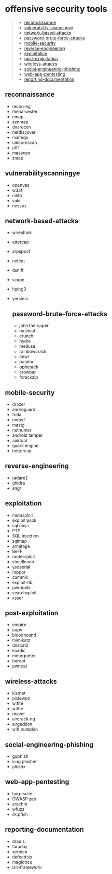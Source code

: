# offensive seccurity tools

> - [ reconnaissance ](#reconnaissance)
> - [ vulnerability-scanningye ](#vulnerability-scanningye)
> - [ network-based-attacks ](#network-based-attacks)
> - [ password-brute-force-attacks ](#password-brute-force-attacks)
> - [ mobile-security ](#mobile-security)
> - [ reverse-engineering ](#reverse-engineering)
> - [ exploitation ](#exploitation)
> - [ post-exploitation ](#post-exploitation)
> - [ wireless-attacks ](#wireless-attacks)
> - [ social-engineering-phishing ](#social-engineering-phishing)
> - [ web-app-pentesting ](#web-app-pentesting)
> - [ reporting-documentation ](#reporting-documentation)

## reconnaissance
- recon-ng
- theharvester
- nmap
- zenmap
- dnsrecon
- netdiscover
- maltego
- unicornscan
- p0f
- masscan
- zmap

## vulnerabilityscanningye
- openvas
- w3af
- nikto
- vuls
- nessus

## network-based-attacks
- wireshark
- ettercap
- arpspoof
- netcat
- dsniff
- scapy
- hping3
- yersinia

  ## password-brute-force-attacks
  - john the ripper
  - hashcat
  - crunch
  - hydra
  - medusa
  - rainbowcrack
  - cewl
  - patator
  - ophcrack
  - crowbar
  - fcrackzip
 
## mobile-security
 - drazer
 - androguard
 - frida
 - mobsf
 - mastg
 - nethunter
 - android tamper
 - apktool
 - quark engine
 - bettercap

## reverse-engineering
- radare2
- ghidra
- angr

## exploitation
- metasploit
- exploit pack
- sql ninja
- PTF
- SQL injection
- sqlmap
- armitage
- BeFF
- routersploit
- sheellnoob
- ysoserial
- ropper
- commix
- exploit-db
- pwntools
- searchsploit
- xsser

## post-exploitation
- empire
- pupy
- bloodhound
- mimikatz
- dnscat2
- koadic
- meterpreter
- beroot
- pwncat

## wireless-attacks
- kismet
- pixiewps
- wifite
- wifite
- reaver
- aircrack-ng
- airgeddon
- wifi pumpkin

## social-engineering-phishing
- gophish
- king phisher
- phishx

## web-app-pentesting
- burp suite
- OWASP zap
- arachni
- wfuzz
- skipfish

## reporting-documentation
- dradis
- faraday
- serpico
- defecdojo
- magictree
- lair-framework

  
